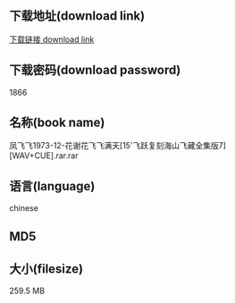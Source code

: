 ## 下载地址(download link)
[下载链接 download link](https://voluble-croquembouche-d321dc.netlify.app/?s=%E5%87%A4%E9%A3%9E%E9%A3%9E1973-12-%E8%8A%B1%E8%B0%A2%E8%8A%B1%E9%A3%9E%E9%A3%9E%E6%BB%A1%E5%A4%A9%5B15%27%E9%A3%9E%E8%B7%83%E5%A4%8D%E5%88%BB%E6%B5%B7%E5%B1%B1%E9%A3%9E%E8%97%8F%E5%85%A8%E9%9B%86%E7%89%887%5D%5BWAV%2BCUE%5D.rar)

## 下载密码(download password)
1866

## 名称(book name)
凤飞飞1973-12-花谢花飞飞满天[15'飞跃复刻海山飞藏全集版7][WAV+CUE].rar.rar

## 语言(language)
chinese

## MD5


## 大小(filesize)
259.5 MB
